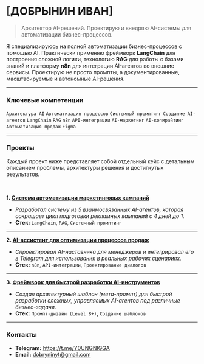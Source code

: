 # [ДОБРЫНИН ИВАН]
> Архитектор AI-решений. Проектирую и внедряю AI-системы для автоматизации бизнес-процессов.

Я специализируюсь на полной автоматизации бизнес-процессов с помощью AI. Практически применяю фреймворк **LangChain** для построения сложной логики, технологию **RAG** для работы с базами знаний и платформу **n8n** для интеграции AI-агентов во внешние сервисы. Проектирую не просто промпты, а документированные, масштабируемые и автономные AI-решения.

---

###  Ключевые компетенции

`Архитектура AI` `Автоматизация процессов` `Системный промптинг` `Создание AI-агентов` `LangChain` `RAG` `n8n` `API-интеграции` `AI-маркетинг` `AI-копирайтинг` `Автоматизация продаж` `Figma`

---

### Проекты

Каждый проект ниже представляет собой отдельный кейс с детальным описанием проблемы, архитектуры решения и достигнутых результатов.

<br>

**1. [Система автоматизации маркетинговых кампаний](./project-01-marketing-automation/README.md)**
* *Разработал систему из 5 взаимосвязанных AI-агентов, которая сокращает цикл подготовки рекламных кампаний с 4 дней до 1.*
* **Стек:** `LangChain`, `RAG`, `Системный промптинг`

---

**2. [AI-ассистент для оптимизации процессов продаж](./project-02-sales-assistant/README.md)**
* *Спроектировал AI-наставника для менеджеров и интегрировал его в Telegram для использования в реальных рабочих сценариях.*
* **Стек:** `n8n`, `API-интеграции`, `Проектирование диалогов`

---

**3. [Фреймворк для быстрой разработки AI-инструментов](./project-03-meta-prompts/README.md)**
* *Создал архитектурный шаблон (мета-промпт) для быстрой разработки сложных, управляемых AI-агентов под различные бизнес-задачи.*
* **Стек:** `Промпт-дизайн (Level 8+)`, `Создание шаблонов`

---

### Контакты

* **Telegram:** https://t.me/Y0UNGNIGGA
* **Email:** dobryninyt@gmail.com
